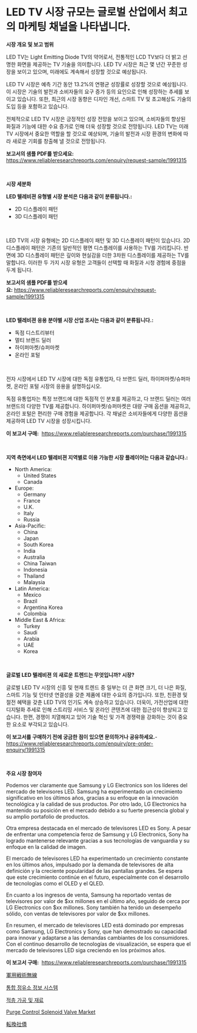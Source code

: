 <p><h1>LED TV 시장 규모는 글로벌 산업에서 최고의 마케팅 채널을 나타냅니다.</h1></p><p><strong>시장 개요 및 보고 범위</strong></p>
<p><p>LED TV는 Light Emitting Diode TV의 약어로서, 전통적인 LCD TV보다 더 밝고 선명한 화면을 제공하는 TV 기술을 의미합니다. LED TV 시장은 최근 몇 년간 꾸준한 성장을 보이고 있으며, 미래에도 계속해서 성장할 것으로 예상됩니다. </p><p>LED TV 시장은 예측 기간 동안 13.2%의 연평균 성장률로 성장할 것으로 예상됩니다. 이 시장은 기술의 발전과 소비자들의 요구 증가 등의 요인으로 인해 성장하는 추세를 보이고 있습니다. 또한, 최근의 시장 동향은 디자인 개선, 스마트 TV 및 초고해상도 기술의 도입 등을 포함하고 있습니다.</p><p>전체적으로 LED TV 시장은 긍정적인 성장 전망을 보이고 있으며, 소비자들의 향상된 화질과 기능에 대한 수요 증가로 인해 더욱 성장할 것으로 전망됩니다. LED TV는 미래 TV 시장에서 중요한 역할을 할 것으로 예상되며, 기술의 발전과 시장 환경의 변화에 따라 새로운 기회를 창출해 낼 것으로 전망됩니다.</p></p>
<p><strong>보고서의 샘플 PDF를 받으세요:</strong> <a href="https://www.reliableresearchreports.com/enquiry/request-sample/1991315">https://www.reliableresearchreports.com/enquiry/request-sample/1991315</a></p>
<p>&nbsp;</p>
<p><strong>시장 세분화</strong></p>
<p><strong>LED 텔레비젼 유형별 시장 분석은 다음과 같이 분류됩니다.:</strong></p>
<p><ul><li>2D 디스플레이 패턴</li><li>3D 디스플레이 패턴</li></ul></p>
<p>&nbsp;</p>
<p><p>LED TV의 시장 유형에는 2D 디스플레이 패턴 및 3D 디스플레이 패턴이 있습니다. 2D 디스플레이 패턴은 기존의 일반적인 평면 디스플레이를 사용하는 TV를 가리킵니다. 반면에 3D 디스플레이 패턴은 깊이와 현실감을 더한 3차원 디스플레이를 제공하는 TV를 말합니다. 이러한 두 가지 시장 유형은 고객들이 선택할 때 화질과 시청 경험에 중점을 두게 됩니다.</p></p>
<p><strong>보고서의 샘플 PDF를 받으세요:</strong>&nbsp;<a href="https://www.reliableresearchreports.com/enquiry/request-sample/1991315">https://www.reliableresearchreports.com/enquiry/request-sample/1991315</a></p>
<p>&nbsp;</p>
<p><strong> LED 텔레비젼 응용 분야별 시장 산업 조사는 다음과 같이 분류됩니다.:</strong></p>
<p><ul><li>독점 디스트리뷰터</li><li>멀티 브랜드 딜러</li><li>하이퍼마켓/슈퍼마켓</li><li>온라인 포털</li></ul></p>
<p>&nbsp;</p>
<p><p>전자 시장에서 LED TV 시장에 대한 독점 유통업자, 다 브랜드 딜러, 하이퍼마켓/슈퍼마켓, 온라인 포털 시장의 응용을 설명하십시오. </p><p>독점 유통업자는 특정 브랜드에 대한 독점적 인 분포를 제공하고, 다 브랜드 딜러는 여러 브랜드의 다양한 TV를 제공합니다. 하이퍼마켓/슈퍼마켓은 대량 구매 옵션을 제공하고, 온라인 포털은 편리한 구매 경험을 제공합니다. 각 채널은 소비자들에게 다양한 옵션을 제공하여 LED TV 시장을 성장시킵니다.</p></p>
<p><strong>이 보고서 구매:</strong>&nbsp; <a href="https://www.reliableresearchreports.com/purchase/1991315">https://www.reliableresearchreports.com/purchase/1991315</a></p>
<p>&nbsp;</p>
<p><strong>지역 측면에서 LED 텔레비젼 지역별로 이용 가능한 시장 플레이어는 다음과 같습니다.:</strong></p>
<p><ul>
    <li>
        North America:
        <ul>
            <li>United States</li>
            <li>Canada</li>
        </ul>
    </li>
    <li>
        Europe:
        <ul>
            <li>Germany</li>
            <li>France</li>
            <li>U.K.</li>
            <li>Italy</li>
            <li>Russia</li>
        </ul>
    </li>
    <li>
        Asia-Pacific:
        <ul>
            <li>China</li>
            <li>Japan</li>
            <li>South Korea</li>
            <li>India</li>
            <li>Australia</li>
            <li>China Taiwan</li>
            <li>Indonesia</li>
            <li>Thailand</li>
            <li>Malaysia</li>
        </ul>
    </li>
    <li>
        Latin America:
        <ul>
            <li>Mexico</li>
            <li>Brazil</li>
            <li>Argentina Korea</li>
            <li>Colombia</li>
        </ul>
    </li>
    <li>
        Middle East & Africa:
        <ul>
            <li>Turkey</li>
            <li>Saudi</li>
            <li>Arabia</li>
            <li>UAE</li>
            <li>Korea</li>
        </ul>
    </li>
    </ul></p>
<p>&nbsp;</p>
<p><strong>글로벌 LED 텔레비젼 의 새로운 트렌드는 무엇입니까? 시장?</strong></p>
<p><p>글로벌 LED TV 시장의 신흥 및 현재 트렌드 중 일부는 더 큰 화면 크기, 더 나은 화질, 스마트 기능 및 인터넷 연결성을 갖춘 제품에 대한 수요의 증가입니다. 또한, 친환경 및 절전 혜택을 갖춘 LED TV의 인기도 계속 상승하고 있습니다. 더욱이, 가전산업에 대한 디지털화 추세로 인해 스트리밍 서비스 및 온라인 콘텐츠에 대한 접근성이 향상되고 있습니다. 한편, 경쟁이 치열해지고 있어 기술 혁신 및 가격 경쟁력을 강화하는 것이 중요한 요소로 부각되고 있습니다.</p></p>
<p><strong>이 보고서를 구매하기 전에 궁금한 점이 있으면 문의하거나 공유하세요.</strong>- <a href="https://www.reliableresearchreports.com/enquiry/pre-order-enquiry/1991315">https://www.reliableresearchreports.com/enquiry/pre-order-enquiry/1991315</a></p>
<p>&nbsp;</p>
<p><strong>주요 시장 참여자</strong></p>
<p><p>Podemos ver claramente que Samsung y LG Electronics son los líderes del mercado de televisores LED. Samsung ha experimentado un crecimiento significativo en los últimos años, gracias a su enfoque en la innovación tecnológica y la calidad de sus productos. Por otro lado, LG Electronics ha mantenido su posición en el mercado debido a su fuerte presencia global y su amplio portafolio de productos.</p><p>Otra empresa destacada en el mercado de televisores LED es Sony. A pesar de enfrentar una competencia feroz de Samsung y LG Electronics, Sony ha logrado mantenerse relevante gracias a sus tecnologías de vanguardia y su enfoque en la calidad de imagen.</p><p>El mercado de televisores LED ha experimentado un crecimiento constante en los últimos años, impulsado por la demanda de televisores de alta definición y la creciente popularidad de las pantallas grandes. Se espera que este crecimiento continúe en el futuro, especialmente con el desarrollo de tecnologías como el OLED y el QLED.</p><p>En cuanto a los ingresos de venta, Samsung ha reportado ventas de televisores por valor de $xx millones en el último año, seguido de cerca por LG Electronics con $xx millones. Sony también ha tenido un desempeño sólido, con ventas de televisores por valor de $xx millones.</p><p>En resumen, el mercado de televisores LED está dominado por empresas como Samsung, LG Electronics y Sony, que han demostrado su capacidad para innovar y adaptarse a las demandas cambiantes de los consumidores. Con el continuo desarrollo de tecnologías de visualización, se espera que el mercado de televisores LED siga creciendo en los próximos años.</p></p>
<p><strong>이 보고서 구매:</strong>&nbsp;&nbsp;<a href="https://www.reliableresearchreports.com/purchase/1991315">https://www.reliableresearchreports.com/purchase/1991315</a></p>
<p><p><a href="https://medium.com/@camron674/%E8%BB%8D%E4%BA%8B%E6%88%A6%E8%A1%93%E7%84%A1%E7%B7%9A%E5%B8%82%E5%A0%B4%E3%81%AE%E3%83%88%E3%83%AC%E3%83%B3%E3%83%89%E3%81%A8%E5%B8%82%E5%A0%B4%E5%88%86%E6%9E%90%E3%81%AF-2024%E5%B9%B4%E3%81%8B%E3%82%892031%E5%B9%B4%E3%81%BE%E3%81%A7%E3%81%AE%E6%9C%9F%E9%96%93%E3%81%AB%E4%BA%88%E6%B8%AC%E3%81%95%E3%82%8C%E3%81%A6%E3%81%84%E3%81%BE%E3%81%99-ffbfc606f557">軍用戦術無線</a></p><p><a href="https://github.com/vs10l4sfg5c/Market-Research-Report-List-1/blob/main/22264208624.md">통합 정유소 정보 시스템</a></p><p><a href="https://medium.com/@joehodytkiewicz980/%EB%B6%80%EA%B0%80-%EC%A0%9C%EC%A1%B0-%EB%B0%8F-%EC%9E%AC%EB%A3%8C-%EC%8B%9C%EC%9E%A5-%EC%A7%80%ED%91%9C-%ED%95%B4%EC%84%9D-%EC%8B%9C%EC%9E%A5-%EC%A0%90%EC%9C%A0%EC%9C%A8-%ED%8A%B8%EB%A0%8C%EB%93%9C-%EB%B0%8F-%EC%84%B1%EC%9E%A5-%ED%8C%A8%ED%84%B4-e3f88adf45c6">적층 가공 및 재료</a></p><p><a href="https://issuu.com/reportprime-2/docs/purge-control-solenoid-valve-market-size-2030.pptx">Purge Control Solenoid Valve Market</a></p><p><a href="https://medium.com/@briaabshire64/%E3%82%B3%E3%83%B3%E3%83%90%E3%83%BC%E3%83%81%E3%83%96%E3%83%AB%E3%83%9C%E3%83%B3%E3%83%89%E5%B8%82%E5%A0%B4-%E5%B8%82%E5%A0%B4cagr-%E5%B8%82%E5%A0%B4%E3%83%88%E3%83%AC%E3%83%B3%E3%83%89-%E3%81%8A%E3%82%88%E3%81%B3%E6%88%90%E9%95%B7%E6%88%A6%E7%95%A5%E3%81%AB%E5%AF%BE%E3%81%99%E3%82%8B%E6%B4%9E%E5%AF%9F-3bfd55e159c8">転換社債</a></p></p>
